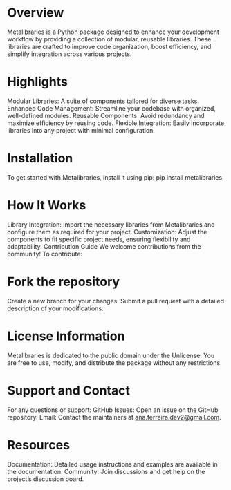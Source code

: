 # Overview
Metalibraries is a Python package designed to enhance your development workflow by providing a collection of modular, reusable libraries. These libraries are crafted to improve code organization, boost efficiency, and simplify integration across various projects.

# Highlights
Modular Libraries: A suite of components tailored for diverse tasks.
Enhanced Code Management: Streamline your codebase with organized, well-defined modules.
Reusable Components: Avoid redundancy and maximize efficiency by reusing code.
Flexible Integration: Easily incorporate libraries into any project with minimal configuration.

# Installation
To get started with Metalibraries, install it using pip:
pip install metalibraries

# How It Works
Library Integration: Import the necessary libraries from Metalibraries and configure them as required for your project.
Customization: Adjust the components to fit specific project needs, ensuring flexibility and adaptability.
Contribution Guide
We welcome contributions from the community! To contribute:

# Fork the repository
Create a new branch for your changes.
Submit a pull request with a detailed description of your modifications.

# License Information
Metalibraries is dedicated to the public domain under the Unlicense. You are free to use, modify, and distribute the package without any restrictions.

# Support and Contact
For any questions or support:
GitHub Issues: Open an issue on the GitHub repository.
Email: Contact the maintainers at ana.ferreira.dev2@gmail.com.

# Resources
Documentation: Detailed usage instructions and examples are available in the documentation.
Community: Join discussions and get help on the project’s discussion board.